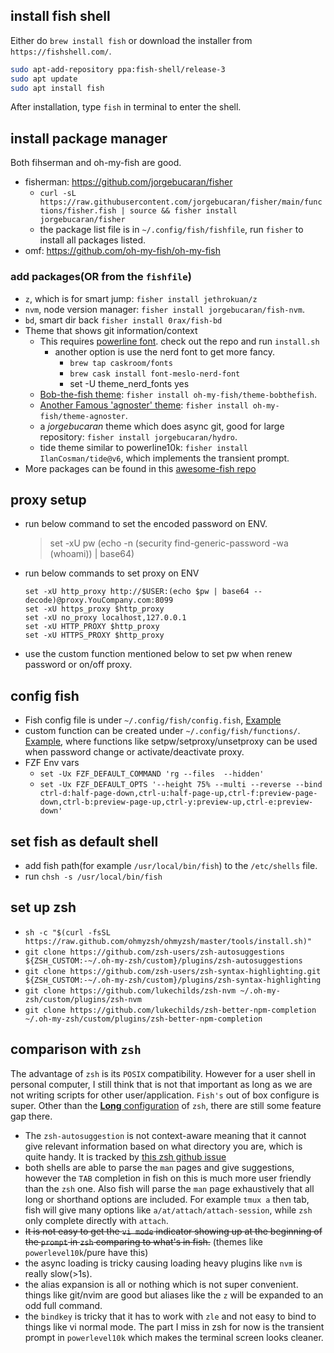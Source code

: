## install fish shell
Either do `brew install fish` or download the installer from `https://fishshell.com/`.

```bash
sudo apt-add-repository ppa:fish-shell/release-3
sudo apt update
sudo apt install fish
```

After installation, type `fish` in terminal to enter the shell. 


## install package manager 
Both fihserman and oh-my-fish are good.
* fisherman: https://github.com/jorgebucaran/fisher
  * `curl -sL https://raw.githubusercontent.com/jorgebucaran/fisher/main/functions/fisher.fish | source && fisher install jorgebucaran/fisher`
  * the package list file is in `~/.config/fish/fishfile`, run `fisher` to install all packages listed.
* omf: https://github.com/oh-my-fish/oh-my-fish

### add packages(OR from the `fishfile`)
* `z`, which is for smart jump: `fisher install jethrokuan/z`
* `nvm`, node version manager: `fisher install jorgebucaran/fish-nvm`. 
* `bd`, smart dir back `fisher install 0rax/fish-bd`
* Theme that shows git information/context 
  * This requires [powerline font](https://github.com/powerline/fonts). check out the repo and run `install.sh`
    * another option is use the nerd font to get more fancy.  
      * `brew tap caskroom/fonts`
      * `brew cask install font-meslo-nerd-font`
      * set -U theme_nerd_fonts yes
  * [Bob-the-fish theme](https://github.com/oh-my-fish/theme-bobthefish/): `fisher install oh-my-fish/theme-bobthefish`.
  * [Another Famous 'agnoster' theme](https://github.com/oh-my-fish/theme-agnoster): `fisher install oh-my-fish/theme-agnoster`.
  * a *jorgebucaran* theme which does async git, good for large repository: `fisher install jorgebucaran/hydro`.
  * tide theme similar to powerline10k: `fisher install IlanCosman/tide@v6`, which implements the transient prompt.
* More packages can be found in this [awesome-fish repo](https://github.com/jorgebucaran/awesome-fish)

## proxy setup
* run below command to set the encoded password on ENV. 
  > set -xU pw (echo -n (security find-generic-password -wa (whoami)) | base64) 
* run below commands to set proxy on ENV
  ```
  set -xU http_proxy http://$USER:(echo $pw | base64 --decode)@proxy.YouCompany.com:8099
  set -xU https_proxy $http_proxy
  set -xU no_proxy localhost,127.0.0.1
  set -xU HTTP_PROXY $http_proxy
  set -xU HTTPS_PROXY $http_proxy
  ```
* use the custom function mentioned below to set pw when renew password or on/off proxy. 

## config fish
* Fish config file is under `~/.config/fish/config.fish`, [Example](.config/fish/config.fish)
* custom function can be created under `~/.config/fish/functions/`. [Example](.config/fish/functions), where functions like setpw/setproxy/unsetproxy can be used when password change or activate/deactivate proxy.
* FZF Env vars
  * `set -Ux FZF_DEFAULT_COMMAND 'rg --files  --hidden'`
  * `set -Ux FZF_DEFAULT_OPTS '--height 75% --multi --reverse --bind ctrl-d:half-page-down,ctrl-u:half-page-up,ctrl-f:preview-page-down,ctrl-b:preview-page-up,ctrl-y:preview-up,ctrl-e:preview-down'`

## set fish as default shell
* add fish path(for example `/usr/local/bin/fish`) to the `/etc/shells` file.
* run `chsh -s /usr/local/bin/fish`

## set up zsh
* `sh -c "$(curl -fsSL https://raw.github.com/ohmyzsh/ohmyzsh/master/tools/install.sh)"`
* `git clone https://github.com/zsh-users/zsh-autosuggestions ${ZSH_CUSTOM:-~/.oh-my-zsh/custom}/plugins/zsh-autosuggestions`
* `git clone https://github.com/zsh-users/zsh-syntax-highlighting.git ${ZSH_CUSTOM:-~/.oh-my-zsh/custom}/plugins/zsh-syntax-highlighting`
* `git clone https://github.com/lukechilds/zsh-nvm ~/.oh-my-zsh/custom/plugins/zsh-nvm`
* `git clone https://github.com/lukechilds/zsh-better-npm-completion ~/.oh-my-zsh/custom/plugins/zsh-better-npm-completion`

## comparison with `zsh`
The advantage of `zsh` is its `POSIX` compatibility. However for a user shell in personal computer, I still think that is not that important as long as we are not writing scripts for other user/application. `Fish's` out of box configure is super. Other than the [**Long** configuration](.zshrc) of `zsh`, there are still some feature gap there. 
  * The `zsh-autosuggestion` is not context-aware meaning that it cannot give relevant information based on what directory you are, which is quite handy. It is tracked by [this zsh github issue](https://github.com/zsh-users/zsh-autosuggestions/issues/42)
  * both shells are able to parse the `man` pages and give suggestions, however the `TAB` completion in fish on this is much more user friendly than the `zsh` one. Also fish will parse the `man` page exhaustively that all long or shorthand options are included. For example `tmux a` then tab, fish will give many options like `a/at/attach/attach-session`, while `zsh` only complete directly with `attach`.
  * ~~It is not easy to get the `vi mode` indicator showing up at the beginning of the `prompt` in `zsh` comparing to what's in fish.~~ (themes like `powerlevel10k`/pure have this)
  * the async loading is tricky causing loading heavy plugins like `nvm` is really slow(>1s).
  * the alias expansion is all or nothing which is not super convenient. things like git/nvim are good but aliases like the `z` will be expanded to an odd full command.
  * the `bindkey` is tricky that it has to work with `zle` and not easy to bind to things like vi normal mode.
The part I miss in zsh for now is the transient prompt in `powerlevel10k` which makes the terminal screen looks cleaner.
